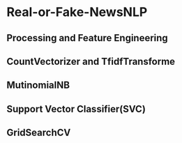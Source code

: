 # Real-or-Fake-NewsNLP
## Processing and Feature Engineering
## CountVectorizer and TfidfTransforme
## MutinomialNB
## Support Vector Classifier(SVC)
## GridSearchCV
